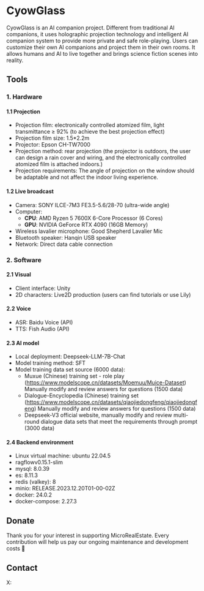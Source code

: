# CyowGlass
CyowGlass is an AI companion project. Different from traditional AI companions, it uses holographic projection technology and intelligent AI companion system to provide more private and safe role-playing. Users can customize their own AI companions and project them in their own rooms. It allows humans and AI to live together and brings science fiction scenes into reality.

## Tools
### 1. Hardware
#### 1.1 Projection
- Projection film: electronically controlled atomized film, light transmittance ≥ 92% (to achieve the best projection effect)
- Projection film size: 1.5*2.2m 
- Projector: Epson CH-TW7000
- Projection method: rear projection (the projector is outdoors, the user can design a rain cover and wiring, and the electronically controlled atomized film is attached indoors.)
- Projection requirements: The angle of projection on the window should be adaptable and not affect the indoor living experience.

#### 1.2 Live broadcast
- Camera: SONY ILCE-7M3 FE3.5-5.6/28-70 (ultra-wide angle)
- Computer:
  - ​**CPU**: AMD Ryzen 5 7600X 6-Core Processor (6 Cores)  
  - ​**GPU**: NVIDIA GeForce RTX 4090 (16GB Memory)
- Wireless lavalier microphone: Good Shepherd Lavalier Mic
- Bluetooth speaker: Hanqin USB speaker
- Network: Direct data cable connection

### 2. Software
#### 2.1 Visual
- Client interface: Unity
- 2D characters: Live2D production (users can find tutorials or use Lily)

#### 2.2 Voice
- ASR: Baidu Voice (API)
- TTS: Fish Audio (API)

#### 2.3 AI model
- Local deployment: Deepseek-LLM-7B-Chat
- Model training method: SFT
- Model training data set source (6000 data):
  - Muxue (Chinese) training set - role play (https://www.modelscope.cn/datasets/Moemuu/Muice-Dataset) Manually modify and review answers for questions (1500 data)
  - Dialogue-Encyclopedia (Chinese) training set (https://www.modelscope.cn/datasets/qiaojiedongfeng/qiaojiedongfeng) Manually modify and review answers for questions (1500 data)
  - Deepseek-V3 official website, manually modify and review multi-round dialogue data sets that meet the requirements through prompt (3000 data)

#### 2.4 Backend environment
- Linux virtual machine: ubuntu 22.04.5
- ragflowv0.15.1-slim
- mysql: 8.0.39
- es: 8.11.3
- redis (valkey): 8
- minio: RELEASE.2023.12.20T01-00-02Z
- docker: 24.0.2
- docker-compose: 2.27.3















## Donate
Thank you for your interest in supporting MicroRealEstate. Every contribution will help us pay our ongoing maintenance and development costs 🙏

## Contact
X:


